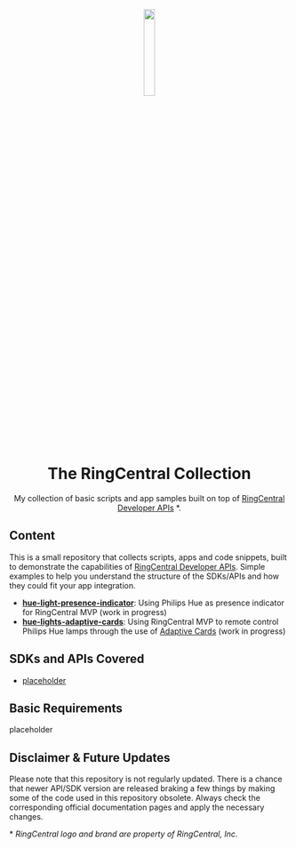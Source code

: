 <div align="center">
  
<img src="https://avatars.githubusercontent.com/u/6549285?s=200&v=4" align="center" width=20% height=20%>

# The RingCentral Collection
My collection of basic scripts and app samples built on top of [RingCentral Developer APIs](https://developers.ringcentral.com/) \*. 

</div>

## Content

This is a small repository that collects scripts, apps and code snippets, built to demonstrate the capabilities of [RingCentral Developer APIs](https://developers.ringcentral.com/). Simple examples to help you understand the structure of the SDKs/APIs and how they could fit your app integration.

* **[hue-light-presence-indicator](https://github.com/fleitao/the-ringcentral-collection/tree/main/hue-light-presence-indicator)**: Using Philips Hue as presence indicator for RingCentral MVP (work in progress)
* **[hue-lights-adaptive-cards](https://github.com/fleitao/the-ringcentral-collection/tree/main/hue-lights-adaptive-cards)**: Using RingCentral MVP to remote control Philips Hue lamps through the use of [Adaptive Cards](https://developers.ringcentral.com/guide/team-messaging/adaptive-cards) (work in progress)


## SDKs and APIs Covered

* [placeholder](https://developers.ringcentral.com/)

## Basic Requirements 

placeholder

## Disclaimer & Future Updates

Please note that this repository is not regularly updated. There is a chance that newer API/SDK version are released braking a few things by making some of the code used in this repository obsolete. Always check the corresponding official documentation pages and apply the necessary changes.





\* _RingCentral logo and brand are property of RingCentral, Inc._
